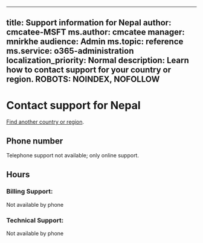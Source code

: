 ﻿
---                                
title: Support information for Nepal
author: cmcatee-MSFT
ms.author: cmcatee
manager: mnirkhe
audience: Admin
ms.topic: reference
ms.service: o365-administration
localization_priority: Normal
description: Learn how to contact support for your country or region.
ROBOTS: NOINDEX, NOFOLLOW
---

# Contact support for Nepal

[Find another country or region](../contact-support-for-business-products.md).

## Phone number
Telephone support not available; only online support.

## Hours
### Billing Support:

Not available by phone

### Technical Support:

Not available by phone




